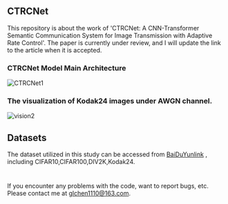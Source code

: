 ## CTRCNet
This repository is about the work of 'CTRCNet: A CNN-Transformer Semantic Communication System for Image Transmission with Adaptive Rate Control'.
The paper is currently under review, and I will update the link to the article when it is accepted.
### CTRCNet Model Main Architecture
![CTRCNet1](https://github.com/user-attachments/assets/ea4176f7-5dc7-4183-a39e-8c4efc0ad530)
### The visualization of Kodak24 images under AWGN channel.
![vision2](https://github.com/user-attachments/assets/f2318ac2-7bcc-4d54-b48c-b79212f184a7)
## Datasets
The dataset utilized in this study can be accessed from [BaiDuYunlink](https://pan.baidu.com/s/1twJMcOEV0Qt8labhtJskzg?pwd=1234 ) , including CIFAR10,CIFAR100,DIV2K,Kodak24.
#
If you encounter any problems with the code, want to report bugs, etc.
Please contact me at glchen1110@163.com.
